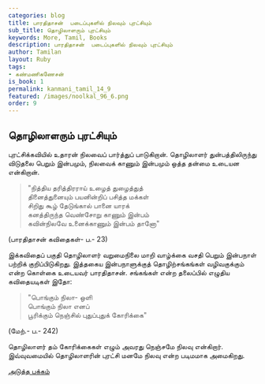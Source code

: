 ```yaml
---
categories: blog
title: பாரதிதாசன்  படைப்புகளில் நிலவும் புரட்சியும்  
sub_title: தொழிலாளரும் புரட்சியும்
keywords: More, Tamil, Books
description: பாரதிதாசன்  படைப்புகளில் நிலவும் புரட்சியும்  
author: Tamilan
layout: Ruby
tags:
- கண்மணிகணேசன்
is_book: 1
permalink: kanmani_tamil_14_9
featured: /images/noolkal_96_6.png
order: 9
---
```



## தொழிலாளரும் புரட்சியும்

புரட்சிக்கவியில் உதாரன் நிலவைப் பார்த்துப் பாடுகிறான். தொழிலாளர் துன்பத்திலிருந்து விடுதலை பெறும் இன்பமும், நிலவைக் காணும் இன்பமும் ஒத்த தன்மை உடையன என்கிறான்.

> "நித்திய தரித்திரராய் உழைத் துழைத்துத்  
>  தினைத்துனையும் பயனின்றிப் பசித்த மக்கள்  
>  சிறிது கூழ் தேடுங்கால் பானை யாரக்  
>  கனத்திருந்த வெண்சோறு காணும் இன்பம்  
>  கவின்நிலவே உனைக்காணும் இன்பம் தானோ"

(பாரதிதாசன் கவிதைகள்- ப.- 23)

இக்கவிதைப் பகுதி தொழிலாளர் வறுமைநிலை மாறி வாழ்க்கை வசதி பெறும் இன்பநாள் பற்றிக் குறிப்பிடுகிறது. இத்தகைய இன்பநாளுக்குத் தொழிற்சங்கங்கள் வழிவகுக்கும் என்ற கொள்கை உடையவர் பாரதிதாசன். சங்கங்கள் என்ற தலைப்பில் எழுதிய கவிதையடிகள் இதோ:

> "பொங்கும் நிலா- ஒளி  
>  பொங்கும் நிலா எனப்  
>  பூரிக்கும் நெஞ்சில் புதுப்புதுக் கோரிக்கை"

(மேற்.- ப.- 242)

தொழிலாளர் தம் கோரிக்கைகள் எழும் அவரது நெஞ்சமே நிலவு என்கிறார். இவ்வுவமையில் தொழிலாளரின் புரட்சி மனமே நிலவு என்ற படிமமாக அமைகிறது.

[அடுத்த பக்கம்](kanmani_tamil_14_10)